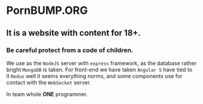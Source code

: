 # PornBUMP.ORG
## It is a website  with content for 18+.  
### Be careful protect from a code of  children.

We use as the `NodeJS` server with `express` framework, as the database rather bright `MongoDB` is taken.
For front-end we have taken `Angular 5` have tied to it `Redux` well it seems everything norms, and some components use for contact with the `WebSocket` server.

In team whole **ONE** programmer.
